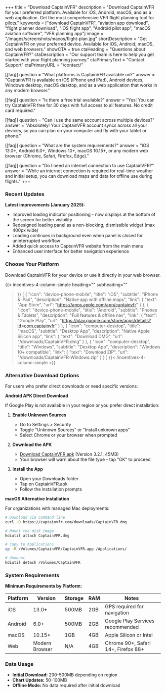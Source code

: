 +++
title = "Download CaptainVFR"
description = "Download CaptainVFR for your preferred platform. Available for iOS, Android, macOS, and as a web application. Get the most comprehensive VFR flight planning tool for pilots."
keywords = ["download CaptainVFR", "aviation app download", "flight planner download", "iOS flight app", "Android pilot app", "macOS aviation software", "VFR planning app"]
image = "/images/screenshots/macos/flight-plan.jpg"
shortDescription = "Get CaptainVFR on your preferred device. Available for iOS, Android, macOS, and web browsers."
showCTA = true
ctaHeading = "Questions about CaptainVFR?"
ctaDescription = "Our support team is here to help you get started with your flight planning journey."
ctaPrimaryText = "Contact Support"
ctaPrimaryURL = "/contact/"

[[faq]]
question = "What platforms is CaptainVFR available on?"
answer = "CaptainVFR is available on iOS (iPhone and iPad), Android devices, Windows desktop, macOS desktop, and as a web application that works in any modern browser."

[[faq]]
question = "Is there a free trial available?"
answer = "Yes! You can try CaptainVFR free for 30 days with full access to all features. No credit card required."

[[faq]]
question = "Can I use the same account across multiple devices?"
answer = "Absolutely! Your CaptainVFR account syncs across all your devices, so you can plan on your computer and fly with your tablet or phone."

[[faq]]
question = "What are the system requirements?"
answer = "iOS 13.0+, Android 6.0+, Windows 10+, macOS 10.15+, or any modern web browser (Chrome, Safari, Firefox, Edge)."

[[faq]]
question = "Do I need an internet connection to use CaptainVFR?"
answer = "While an internet connection is required for real-time weather and initial setup, you can download maps and data for offline use during flights."
+++

### Recent Updates

**Latest improvements (January 2025):**
- Improved loading indicator positioning - now displays at the bottom of the screen for better visibility
- Redesigned loading panel as a non-blocking, dismissible widget (max 400px wide)
- Loading continues in background even when panel is closed for uninterrupted workflow
- Added quick access to CaptainVFR website from the main menu
- Enhanced user interface for better navigation experience

### Choose Your Platform

Download CaptainVFR for your device or use it directly in your web browser.

{{< incentives-4-column-simple
  heading=""
  subheading=""
>}}
[
  {
    "icon": "device-phone-mobile",
    "title": "iOS",
    "subtitle": "iPhone & iPad",
    "description": "Native app with offline maps",
    "link": {
      "text": "App Store",
      "url": "https://apps.apple.com/app/captainvfr"
    }
  },
  {
    "icon": "device-phone-mobile",
    "title": "Android",
    "subtitle": "Phones & Tablets",
    "description": "Full features & offline nav",
    "link": {
      "text": "Google Play",
      "url": "https://play.google.com/store/apps/details?id=com.captainvfr"
    }
  },
  {
    "icon": "computer-desktop",
    "title": "macOS",
    "subtitle": "Desktop App",
    "description": "Native Apple Silicon app",
    "link": {
      "text": "Download DMG",
      "url": "/downloads/CaptainVFR.dmg"
    }
  },
  {
    "icon": "computer-desktop",
    "title": "Windows",
    "subtitle": "Desktop App",
    "description": "Windows 10+ compatible",
    "link": {
      "text": "Download ZIP",
      "url": "/downloads/CaptainVFR-Windows.zip"
    }
  }
]
{{< /incentives-4-column-simple >}}


### Alternative Download Options

For users who prefer direct downloads or need specific versions:

**Android APK Direct Download**

If Google Play is not available in your region or you prefer direct installation:

1. **Enable Unknown Sources**
   - Go to Settings > Security
   - Toggle "Unknown Sources" or "Install unknown apps"
   - Select Chrome or your browser when prompted

2. **Download the APK**
   - [Download CaptainVFR.apk](/downloads/CaptainVFR.apk) (Version 3.2.1, 45MB)
   - Your browser will warn about the file type - tap "OK" to proceed

3. **Install the App**
   - Open your Downloads folder
   - Tap on CaptainVFR.apk
   - Follow the installation prompts

**macOS Alternative Installation**

For organizations with managed Mac deployments:

```bash
# Download via command line
curl -O https://captainvfr.com/downloads/CaptainVFR.dmg

# Mount the disk image
hdiutil attach CaptainVFR.dmg

# Copy to Applications
cp -R /Volumes/CaptainVFR/CaptainVFR.app /Applications/

# Unmount
hdiutil detach /Volumes/CaptainVFR
```

### System Requirements

**Minimum Requirements by Platform:**

| Platform | Version | Storage | RAM | Notes |
|----------|---------|---------|-----|-------|
| iOS | 13.0+ | 500MB | 2GB | GPS required for navigation |
| Android | 6.0+ | 500MB | 2GB | Google Play Services recommended |
| macOS | 10.15+ | 1GB | 4GB | Apple Silicon or Intel |
| Web | Modern Browser | N/A | 4GB | Chrome 90+, Safari 14+, Firefox 88+ |

### Data Usage

- **Initial Download:** 200-500MB depending on region
- **Chart Updates:** 50-100MB
- **Offline Mode:** No data required after initial download
